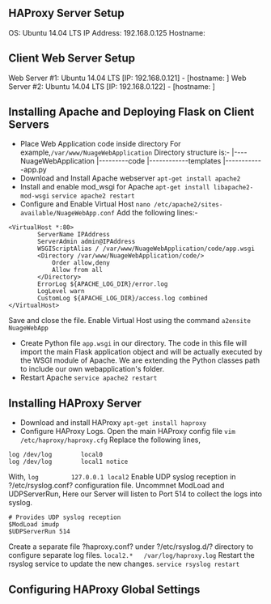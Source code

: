 ## HAProxy Server Setup
OS: Ubuntu 14.04 LTS
IP Address: 192.168.0.125
Hostname: 
## Client Web Server Setup
Web Server #1: Ubuntu 14.04 LTS [IP: 192.168.0.121] - [hostname: ]
Web Server #2: Ubuntu 14.04 LTS [IP: 192.168.0.122] - [hostname: ]
## Installing Apache and Deploying Flask on Client Servers
* Place Web Application code inside directory
For example,`/var/www/NuageWebApplication`
Directory structure is:-
|----NuageWebApplication
|---------code
|------------templates
|------------app.py
* Download and Install Apache webserver
`apt-get install apache2`
* Install and enable mod_wsgi for Apache
`apt-get install libapache2-mod-wsgi`
`service apache2 restart`
* Configure and Enable Virtual Host
`nano /etc/apache2/sites-available/NuageWebApp.conf`
Add the following lines:-
```
<VirtualHost *:80>
		ServerName IPAddress
		ServerAdmin admin@IPAddress
		WSGIScriptAlias / /var/www/NuageWebApplication/code/app.wsgi
		<Directory /var/www/NuageWebApplication/code/>
			Order allow,deny
			Allow from all
		</Directory>
		ErrorLog ${APACHE_LOG_DIR}/error.log
		LogLevel warn
		CustomLog ${APACHE_LOG_DIR}/access.log combined
</VirtualHost>
```
Save and close the file.
Enable Virtual Host using the command
`a2ensite NuageWebApp`
* Create Python file `app.wsgi` in our directory. The code in this file will import the main Flask application object and will be actually executed by the WSGI module of Apache. We are extending the Python classes path to include our own webapplication's folder.
* Restart Apache
`service apache2 restart`
## Installing HAProxy Server
* Download and install HAProxy
`apt-get install haproxy`
* Configure HAProxy Logs. Open the main HAProxy config file
`vim /etc/haproxy/haproxy.cfg`
Replace the following lines,
```
log /dev/log        local0
log /dev/log        local1 notice
``` 
With,
`log         127.0.0.1 local2`
Enable UDP syslog reception in ?/etc/rsyslog.conf? configuration file. Uncommnet ModLoad and UDPServerRun, Here our Server will listen to Port 514 to collect the logs into syslog.
```
# Provides UDP syslog reception
$ModLoad imudp
$UDPServerRun 514
```
Create a separate file ?haproxy.conf? under ?/etc/rsyslog.d/? directory to configure separate log files.
`local2.*	/var/log/haproxy.log`
Restart the rsyslog service to update the new changes.
`service rsyslog restart`
## Configuring HAProxy Global Settings
